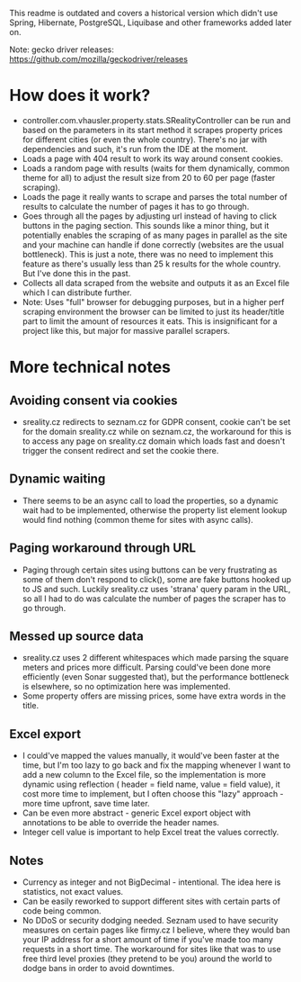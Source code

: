 This readme is outdated and covers a historical version which didn't use Spring, Hibernate, PostgreSQL, Liquibase and other frameworks added later on.

Note: gecko driver releases: https://github.com/mozilla/geckodriver/releases

# How does it work?

- controller.com.vhausler.property.stats.SRealityController can be run and based on the parameters in its start method it scrapes property prices for different cities (or even the whole country). There's no jar with dependencies and such,
  it's run from
  the IDE at the moment.
- Loads a page with 404 result to work its way around consent cookies.
- Loads a random page with results (waits for them dynamically, common theme for all) to adjust the result size from 20 to 60 per page (faster scraping).
- Loads the page it really wants to scrape and parses the total number of results to calculate the number of pages it has to go through.
- Goes through all the pages by adjusting url instead of having to click buttons in the paging section. This sounds like a minor thing, but it potentially enables the scraping of as many pages in parallel as the site and your machine can
  handle if done correctly (websites are the usual bottleneck). This is just a note, there was no need to implement this feature as there's usually less than 25 k results for the whole country. But I've done this in the past.
- Collects all data scraped from the website and outputs it as an Excel file which I can distribute further.
- Note: Uses "full" browser for debugging purposes, but in a higher perf scraping environment the browser can be limited to just its header/title part to limit the amount of resources it eats. This is insignificant for a project like this,
  but major for massive parallel scrapers.

# More technical notes

## Avoiding consent via cookies

- sreality.cz redirects to seznam.cz for GDPR consent, cookie can't be set for the domain sreality.cz while on seznam.cz, the workaround for this is to access any page on sreality.cz domain which loads fast and doesn't trigger the consent
  redirect and set the cookie there.

## Dynamic waiting

- There seems to be an async call to load the properties, so a dynamic wait had to be implemented, otherwise the property list element lookup would find nothing (common theme for sites with async calls).

## Paging workaround through URL

- Paging through certain sites using buttons can be very frustrating as some of them don't respond to click(), some are fake buttons hooked up to JS and such. Luckily sreality.cz uses 'strana' query param in the URL, so all I had to do was
  calculate the number of pages the scraper has to go through.

## Messed up source data

- sreality.cz uses 2 different whitespaces which made parsing the square meters and prices more difficult. Parsing could've been done more efficiently (even Sonar suggested that), but the performance bottleneck is elsewhere, so no
  optimization here was implemented.
- Some property offers are missing prices, some have extra words in the title.

## Excel export

- I could've mapped the values manually, it would've been faster at the time, but I'm too lazy to go back and fix the mapping whenever I want to add a new column to the Excel file, so the implementation is more dynamic using reflection (
  header = field name, value = field value), it cost more time to implement, but I often choose this "lazy" approach - more time upfront, save time later.
- Can be even more abstract - generic Excel export object with annotations to be able to override the header names.
- Integer cell value is important to help Excel treat the values correctly.

## Notes

- Currency as integer and not BigDecimal - intentional. The idea here is statistics, not exact values.
- Can be easily reworked to support different sites with certain parts of code being common.
- No DDoS or security dodging needed. Seznam used to have security measures on certain pages like firmy.cz I believe, where they would ban your IP address for a short amount of time if you've made too many requests in a short time. The
  workaround for sites like that was to use free third level proxies (they pretend to be you) around the world to dodge bans in order to avoid downtimes.